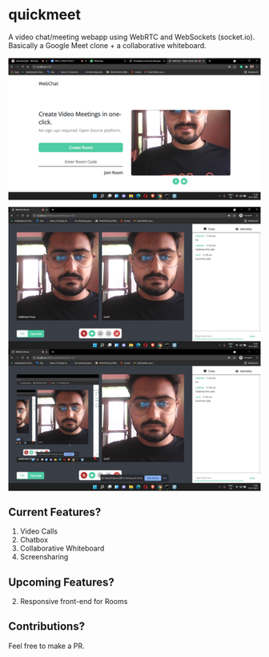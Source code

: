 # quickmeet
A video chat/meeting webapp using WebRTC and WebSockets (socket.io). Basically a Google Meet clone + a collaborative whiteboard.
<br><br>
<img align="center" src="img/1 (1).png">

<img align="center" src="img/2.png">

<img align="center" src="img/3.png">

## Current Features?

1. Video Calls
2. Chatbox
3. Collaborative Whiteboard
4. Screensharing

## Upcoming Features?

2. Responsive front-end for Rooms

## Contributions?

Feel free to make a PR.
